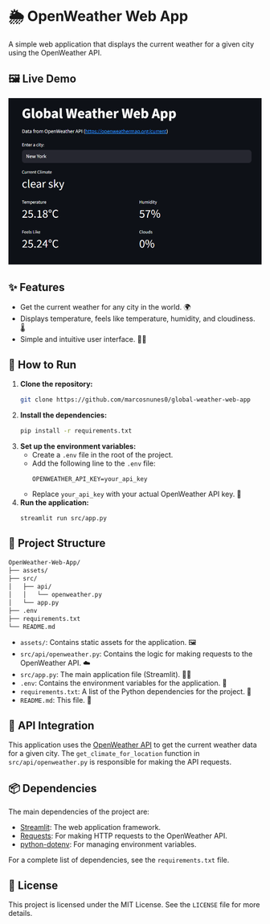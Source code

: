 # 🌦️ OpenWeather Web App

A simple web application that displays the current weather for a given city using the OpenWeather API.

## 🖼️ Live Demo

![Live Demo](assets/Global-Weather-Web-App.png)

## ✨ Features

*   Get the current weather for any city in the world. 🌍
*   Displays temperature, feels like temperature, humidity, and cloudiness. 🌡️
*   Simple and intuitive user interface. 👨‍💻

## 🚀 How to Run

1.  **Clone the repository:**
    ```bash
    git clone https://github.com/marcosnunes0/global-weather-web-app
    ```
2.  **Install the dependencies:**
    ```bash
    pip install -r requirements.txt
    ```
3.  **Set up the environment variables:**
    *   Create a `.env` file in the root of the project.
    *   Add the following line to the `.env` file:
        ```
        OPENWEATHER_API_KEY=your_api_key
        ```
    *   Replace `your_api_key` with your actual OpenWeather API key. 🔑
4.  **Run the application:**
    ```bash
    streamlit run src/app.py
    ```

## 📁 Project Structure

```
OpenWeather-Web-App/
├── assets/
├── src/
│   ├── api/
│   │   └── openweather.py
│   └── app.py
├── .env
├── requirements.txt
└── README.md
```

*   `assets/`: Contains static assets for the application. 🖼️
*   `src/api/openweather.py`: Contains the logic for making requests to the OpenWeather API. ☁️
*   `src/app.py`: The main application file (Streamlit). 👨‍💻
*   `.env`: Contains the environment variables for the application. 🔑
*   `requirements.txt`: A list of the Python dependencies for the project. 🐍
*   `README.md`: This file. 📄

## 🔗 API Integration

This application uses the [OpenWeather API](https://openweathermap.org/current) to get the current weather data for a given city. The `get_climate_for_location` function in `src/api/openweather.py` is responsible for making the API requests.

## 📦 Dependencies

The main dependencies of the project are:

*   [Streamlit](https://streamlit.io/): The web application framework.
*   [Requests](https://requests.readthedocs.io/en/latest/): For making HTTP requests to the OpenWeather API.
*   [python-dotenv](https://pypi.org/project/python-dotenv/): For managing environment variables.

For a complete list of dependencies, see the `requirements.txt` file.

## 📝 License

This project is licensed under the MIT License. See the `LICENSE` file for more details.